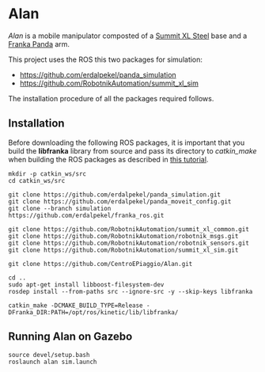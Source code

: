 # Alan

*Alan* is a mobile manipulator composted of a
[Summit XL Steel](https://robotnik.eu/products/mobile-robots/summit-xl-steel-en/) base and
a [Franka Panda](https://www.franka.de/) arm.

This project uses the ROS this two packages for simulation:
- https://github.com/erdalpekel/panda_simulation
- https://github.com/RobotnikAutomation/summit_xl_sim

The installation procedure of all the packages required follows.

## Installation
Before downloading the following ROS packages, it is important that you build 
the **libfranka** library from source and pass its directory to *catkin_make* 
when building the ROS packages as described in [this tutorial](https://frankaemika.github.io/docs/installation.html#building-from-source).

```
mkdir -p catkin_ws/src
cd catkin_ws/src

git clone https://github.com/erdalpekel/panda_simulation.git
git clone https://github.com/erdalpekel/panda_moveit_config.git
git clone --branch simulation https://github.com/erdalpekel/franka_ros.git

git clone https://github.com/RobotnikAutomation/summit_xl_common.git
git clone https://github.com/RobotnikAutomation/robotnik_msgs.git
git clone https://github.com/RobotnikAutomation/robotnik_sensors.git
git clone https://github.com/RobotnikAutomation/summit_xl_sim.git

git clone https://github.com/CentroEPiaggio/Alan.git

cd ..
sudo apt-get install libboost-filesystem-dev
rosdep install --from-paths src --ignore-src -y --skip-keys libfranka

catkin_make -DCMAKE_BUILD_TYPE=Release -DFranka_DIR:PATH=/opt/ros/kinetic/lib/libfranka/
```

## Running Alan on Gazebo

```
source devel/setup.bash
roslaunch alan sim.launch
```